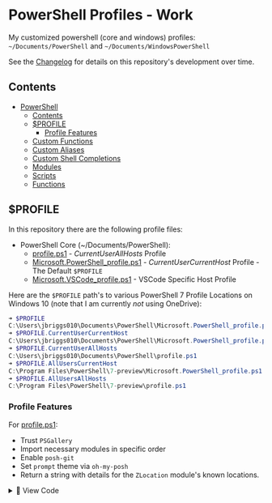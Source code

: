 # PowerShell Profiles - Work

My customized powershell (core and windows) profiles: `~/Documents/PowerShell` and `~/Documents/WindowsPowerShell`

See the [Changelog](CHANGELOG.md) for details on this repository's development over time.

## Contents

- [PowerShell](#powershell)
  - [Contents](#contents)
  - [$PROFILE](#profile)
    - [Profile Features](#profile-features)
  - [Custom Functions](#custom-functions)
  - [Custom Aliases](#custom-aliases)
  - [Custom Shell Completions](#custom-shell-completions)
  - [Modules](#modules)
  - [Scripts](#scripts)
  - [Functions](#functions)

## $PROFILE

In this repository there are the following profile files:

- PowerShell Core (~/Documents/PowerShell):
  - [profile.ps1](PowerShell/profile.ps1) - *CurrentUserAllHosts* Profile
  - [Microsoft.PowerShell_profile.ps1](PowerShell/Microsoft.PowerShell_profile.ps1) - *CurrentUserCurrentHost* Profile - The Default `$PROFILE`
  - [Microsoft.VSCode_profile.ps1](PowerShell/Microsoft.VSCode_profile.ps1) - VSCode Specific Host Profile

Here are the `$PROFILE` path's to various PowerShell 7 Profile Locations on Windows 10 (note that I am currently *not* using OneDrive):

```powershell
➜ $PROFILE
C:\Users\jbriggs010\Documents\PowerShell\Microsoft.PowerShell_profile.ps1
➜ $PROFILE.CurrentUserCurrentHost
C:\Users\jbriggs010\Documents\PowerShell\Microsoft.PowerShell_profile.ps1
➜ $PROFILE.CurrentUserAllHosts
C:\Users\jbriggs010\Documents\PowerShell\profile.ps1
➜ $PROFILE.AllUsersCurrentHost
C:\Program Files\PowerShell\7-preview\Microsoft.PowerShell_profile.ps1
➜ $PROFILE.AllUsersAllHosts
C:\Program Files\PowerShell\7-preview\profile.ps1
```

### Profile Features

For [profile.ps1](PowerShell/profile.ps1):

- Trust `PSGallery`
- Import necessary modules in specific order
- Enable `posh-git`
- Set `prompt` theme via `oh-my-posh`
- Return a string with details for the `ZLocation` module's known locations.

<details><summary>🔎 View Code</summary>
 <p>

```powershell
#Requires -Version 7

# ----------------------------------------------------
# Current User, All Hosts Powershell Core v7 $PROFILE:
# ----------------------------------------------------

# Trust PSGallery
$galleryinfo = Get-PSRepository | Where-Object { $_.Name -eq "PSGallery" }
if (-not($galleryinfo.InstallationPolicy.Equals("Trusted"))) { Set-PSRepository -Name PSGallery -InstallationPolicy Trusted }

# Import Modules
Import-Module posh-git
Import-Module oh-my-posh
Import-Module Terminal-Icons
Import-Module WslInterop
Import-Module PSWindowsUpdate
Import-Module PSWriteColor

# Enable Posh-Git
$env:POSH_GIT_ENABLED = $true

# Prompt
Set-PoshPrompt -Theme wopian

# ZLocation must be after all prompt changes:
Import-Module ZLocation
Write-Host -Foreground Green "`n[ZLocation] knows about $((Get-ZLocation).Keys.Count) locations.`n"
```
   
Optional:

- Import WSL Linux/BASH Interop Commands (ls, awk, tree, etc.)
- Set `PSReadLine` options
- Start custom log
- Map custom `PSDrive`'s to common folders
   
For [Microsoft.PowerShell_profile.ps1](PowerShell/Microsoft.PowerShell_profile.ps1):

- Load custom [Profile Completions - completion.ps1](PowerShell/Profile/completion.ps1)
- Load custom [Profile Functions - functions.ps1](PowerShell/Profile/functions.ps1)
- Load custom [Profile Aliases - aliases.ps1](PowerShell/Profile/aliases.ps1)
   
<details><summary>🔎 View Code</summary>
 <p>

```powershell
#Requires -Version 7

# -------------------------------------------------------
# Current User, Current Host Powershell Core v7 $PROFILE:
# -------------------------------------------------------

# Load Functions, Aliases, and Completion
$psdir = (Split-Path -parent $profile)

If (Test-Path "$psdir\Profile\functions.ps1") { . "$psdir\Profile\functions.ps1" }
If (Test-Path "$psdir\Profile\aliases.ps1") { . "$psdir\Profile\aliases.ps1" }
If (Test-Path "$psdir\Profile\completion.ps1") { . "$psdir\Profile\completion.ps1" }

```

</p>
</details>

   
## Custom Functions

My suite of custom functions to be loaded for every PowerShell session:
  - Search functions via [zquestz/s](https://github.com/zquestz/s)
  - Google Calendar functions via [gcalcli](https://github.com/insanum/gcalcli)
  - Directory listing functions for `lsd`
  - System Utility Functions
  - Symlinking Functions
  - Network Utilities
  - Programs
  - PowerShell helpers
  - Remoting
  - Chocolatey
  - R and RStudio
  - GitKraken
   
- See [functions.ps1](PowerShell/Profile/functions.ps1):
   
<details><summary>🔎 View Code</summary>
 <p>
   
```powershell
# ---------------------------------
# PowerShell Core Profile Functions
# ---------------------------------

# ---------------------
# Search via `s-cli`
# ---------------------

If (Get-Command s -ErrorAction SilentlyContinue) {
  ${function:Search-GitHub} = { s -p github $args }
  ${function:Search-GitHubPwsh} = { s -p ghpwsh $args }
  ${function:Search-GitHubR} = { s -p ghr $args }
  ${function:Search-MyRepos} = { s -p myrepos $args }
}

# --------
# GCalCLI
# --------

If (Get-Command gcalcli -ErrorAction SilentlyContinue) {
  ${function:Get-Agenda} = { & gcalcli agenda }
  ${function:Get-CalendarMonth} = { & gcalcli calm }
  ${function:Get-CalendarWeek} = { & gcalcli calw }
  ${function:New-CalendarEvent} = { & gcalcli add }
}

# -----
# LSD
# -----
If (Get-Command lsd -ErrorAction SilentlyContinue) {
  ${function:lsa} = { & lsd -a }
}

# ----------------------
# System Utilities
# ----------------------

# Check Disk
${function:Check-Disk} = { & chkdsk C: /f /r /x }

# Update Environment
${function:Update-Environment} = {
  $env:Path = [System.Environment]::GetEnvironmentVariable("Path", "Machine") + ";" + [System.Environment]::GetEnvironmentVariable("Path", "User")
  Write-Host -ForegroundColor Green "Sucessfully Refreshed Environment Variables For powershell.exe"
}

# Clean System
${function:Clean-System} = {
  Write-Host -Message 'Emptying Recycle Bin' -ForegroundColor Yellow
  (New-Object -ComObject Shell.Application).Namespace(0xA).items() | ForEach-Object { Remove-Item $_.path -Recurse -Confirm:$false }
  Write-Host 'Removing Windows %TEMP% files' -ForegroundColor Yellow
  Remove-Item c:\Windows\Temp\* -Recurse -Force -ErrorAction SilentlyContinue
  Write-Host 'Removing User %TEMP% files' -ForegroundColor Yellow
  Remove-Item “C:\Users\*\Appdata\Local\Temp\*” -Recurse -Force -ErrorAction SilentlyContinue
  Write-Host 'Removing Custome %TEMP% files (C:/Temp and C:/tmp)' -ForegroundColor Yellow
  Remove-Item c:\Temp\* -Recurse -Force -ErrorAction SilentlyContinue
  Remove-Item c:\Tmp\* -Recurse -Force -ErrorAction SilentlyContinue
  Write-Host 'Launchin cleanmgr' -ForegroundColor Yellow
  cleanmgr /sagerun:1 | Out-Null
  Write-Host '✔️ Done.' -ForegroundColor Green
}

# New File
${function:New-File} = { New-Item -Path $args -ItemType File -Force }

# New Directory
${function:New-Dir} = { New-Item -Path $args -ItemType Directory -Force }

# Net Directory and cd into
${function:CreateAndSet-Directory} = {
  New-Item -Path $args -ItemType Directory -Force
  Set-Location -Path "$args"
}

# Create Symlink
Function New-Link ($target, $link) {
  New-Item -Path $link -ItemType SymbolicLink -Value $target
}

# Take Ownership
Function Invoke-TakeOwnership ( $path ) {
  if ((Get-Item $path) -is [System.IO.DirectoryInfo]) {
    sudo TAKEOWN /F $path /R /D Y
  }
  else {
    sudo TAKEOWN /F $path
  }
}

# Force Delete
Function Invoke-ForceDelete ( $path ) {
  Take-Ownership $path
  sudo remove-item -path $path -Force -Recurse -ErrorAction SilentlyContinue
  if (!(Test-Path $path)) {
    Write-Host "✔️ Successfully Removed $path" -ForegroundColor Green
  }
  else {
    Write-Host "❌ Failed to Remove $path" -ForegroundColor Red
  }
}

# ------------------
# Network Utilities
# ------------------

# Get Public IP
${function:Get-PublicIP} = {
  $ip = Invoke-RestMethod -Uri 'https://api.ipify.org?format=json'
  "My public IP address is: $($ip.ip)"
}

# -----------------------
# Programs
# -----------------------

# Docker
${function:Start-Docker} = { Start-Process "C:\Program Files\Docker\Docker\Docker Desktop.exe" }
${function:Stop-Docker} = { foreach ($dock in (get-process *docker*).ProcessName) { sudo stop-process -name $dock } }

# Open GitKraken in Current Repo
${function:krak} = {
  $curpath = (get-location).ProviderPath
  If (!(Test-Path "$curpath\.git")) { Write-Error "Not a git repository. Run 'git init' or select a git tracked directory to open. Exiting.."; return }
  $logf = "$env:temp\krakstart.log"
  $newestExe = Resolve-Path "$env:localappdata\gitkraken\app-*\gitkraken.exe"
  If ($newestExe.Length -gt 1) { $newestExe = $newestExe[1] }
  Start-Process -filepath $newestExe -ArgumentList "--path $curpath" -redirectstandardoutput $logf
}

# Open RStudio in Current Repo
${function:rstudio} = {
  $curpath = (get-location).ProviderPath
  $logf = "$env:temp\rstudiostart.log"
  $exepath = "$env:programfiles\RStudio\bin\rstudio.exe"
  start-process -filepath $exepath -ArgumentList "--path $curpath" -redirectstandardoutput $logf
}

# --------------------------
# PowerShell Functions
# --------------------------

# Edit `profile.ps1`
${function:Edit-Profile} = { notepad.exe $PROFILE.CurrentUserAllHosts }

# Edit profile functions.ps1
${function:Edit-Functions} = {
  $prodir = Split-Path -Path $PROFILE -Parent
  $funcpath = "$prodir\Profile\functions.ps1"
  code $funcpath
}

# Edit profile aliases.ps1
${function:Edit-Aliases} = {
  $prodir = Split-Path -Path $PROFILE -Parent
  $funcpath = "$prodir\Profile\aliases.ps1"
  code $funcpath
}

# Edit profile completion.ps1
${function:Edit-Completion} = {
  $prodir = Split-Path -Path $PROFILE -Parent
  $funcpath = "$prodir\Profile\completion.ps1"
  code $funcpath
}

# Open Profile Directory in VSCode:
${function:Open-ProDir} = {
  $prodir = Split-Path -Path $PROFILE -Parent
  code $prodir
}

# ------------------
# Remoting
# ------------------

# Invoke Remote Script - Example: Invoke-RemoteScript <url>
Function Invoke-RemoteScript {
  [CmdletBinding()]
  param(
    [Parameter(Position = 0)]
    [string]$address,
    [Parameter(ValueFromRemainingArguments = $true)]
    $remainingArgs
  )
  Invoke-Expression "& { $(Invoke-RestMethod $address) } $remainingArgs"
}

# -----------
# Chocolatey
# -----------

${function:chocopkgs} = { & choco list --local-only }
${function:chococlean} = { & choco-cleaner }
${function:chocoupgrade} = { & choco upgrade all -y }
${function:chocobackup} = { & choco-package-list-backup }
${function:chocosearch} = { & choco search $args }

# ---------------
# R and RStudio
# ---------------

${function:rvanilla} = { & "C:\Program Files\R\R-4.1.1\bin\R.exe" --vanilla }
${function:radianvanilla} = { & "C:\Python39\Scripts\radian.exe" --vanilla }
${function:openrproj} = { & C:\bin\openrproject.bat }
${function:pakk} = { Rscript.exe "C:\bin\pakk.R" $args }
   
```
   
 </p>
</details>
   
## Custom Aliases

- See [aliases.ps1](PowerShell/Profile/aliases.ps1):

<details><summary>🔎 View Code</summary>
 <p>
   
```powershell
Set-Alias -Name irs -Value Invoke-RemoteScript
Set-Alias -Name pro -Value Edit-Profile
Set-Alias -Name aliases -Value Get-Alias
Set-Alias -Name cpkgs -Value chocopkgs
Set-Alias -Name cclean -Value chococlean
Set-Alias -Name csearch -Value chocosearch
Set-Alias -Name cup -Value chocoupgrade
Set-Alias -Name cbackup -Value chocobackup
Set-Alias -Name refresh -Value refreshenv
Set-Alias -Name touch -Value New-File
Set-Alias -Name rproj -Value openrproj
Set-Alias -Name chkdisk -Value Check-Disk
Set-Alias -Name cdd -Value CreateAndSet-Directory
Set-Alias -Name emptytrash -Value Clear-RecycleBin
Set-Alias -Name codee -Value code-insiders
Set-Alias -Name cpkgs -Value chocopkgs
Set-Alias -Name cup -Value chocoupgrade
Set-Alias -Name gcal -Value gcalcli
Set-Alias -Name agenda -Value Get-Agenda
Set-Alias -Name gcalm -Value Get-CalendarMonth
Set-Alias -Name gcalw -Value Get-CalendarWeek
Set-Alias -Name gcalnew -Value New-CalendarEvent

# Ensure `R` is for launching an R Terminal:
if (Get-Command R.exe -ErrorAction SilentlyContinue | Test-Path) {
  Remove-Item Alias:r -ErrorAction SilentlyContinue
  ${function:r} = { R.exe @args }
}

# Ensure GPG Points to GnuPG:
set-alias gpg 'C:\Program Files (x86)\gnupg\bin\gpg.exe'
```
   
 </p>
</details>
   
## Custom Shell Completions

- Shell completion for:
  - Docker
  - PowerShell
  - Scoop
  - Chocolatey
  - WinGet
  - Github-CLI
  - Git Cliff (changelog generator)
  - Keep
  - DotNet

- See [completion.ps1](PowerShell/Profile/completion.ps1) and the [completions folder](PowerShell/Profile/completions):

<details><summary>🔎 View Code</summary>
 <p>
   
```powershell
# Shell Completion Modules
Import-Module Microsoft.PowerShell.Utility
Import-Module DockerCompletion
Import-Module scoop-completion

$psdir = (Split-Path -parent $profile)
$completionpath = "$HOME\Documents\PowerShell\Profile\completions"
$files = (Get-ChildItem -Path $completionpath).Name

ForEach ($file in $files) { . $psdir\Profile\completions\$file } 
```
   
 </p>
</details>
   
## Modules

## Scripts
   
## Other Functions

